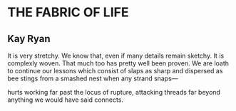 # THE FABRIC OF LIFE
## Kay Ryan
It is very stretchy.
We know that, even if
many details remain
sketchy. It is complexly
woven. That much too
has pretty well been
proven. We are loath
to continue our lessons
which consist of slaps
as sharp and dispersed
as bee stings from
a smashed nest
when any strand snaps—

hurts working far past
the locus of rupture,
attacking threads
far beyond anything
we would have said
connects.